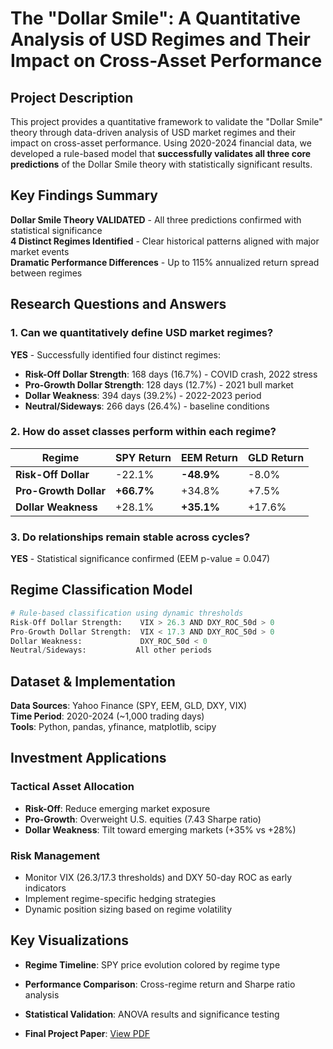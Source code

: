 # The "Dollar Smile": A Quantitative Analysis of USD Regimes and Their Impact on Cross-Asset Performance

## Project Description

This project provides a quantitative framework to validate the "Dollar Smile" theory through data-driven analysis of USD market regimes and their impact on cross-asset performance. Using 2020-2024 financial data, we developed a rule-based model that **successfully validates all three core predictions** of the Dollar Smile theory with statistically significant results.

## Key Findings Summary

**Dollar Smile Theory VALIDATED** - All three predictions confirmed with statistical significance  
**4 Distinct Regimes Identified** - Clear historical patterns aligned with major market events  
**Dramatic Performance Differences** - Up to 115% annualized return spread between regimes

## Research Questions and Answers

### 1. Can we quantitatively define USD market regimes?
**YES** - Successfully identified four distinct regimes:
- **Risk-Off Dollar Strength**: 168 days (16.7%) - COVID crash, 2022 stress
- **Pro-Growth Dollar Strength**: 128 days (12.7%) - 2021 bull market  
- **Dollar Weakness**: 394 days (39.2%) - 2022-2023 period
- **Neutral/Sideways**: 266 days (26.4%) - baseline conditions

### 2. How do asset classes perform within each regime?

| Regime | SPY Return | EEM Return | GLD Return |
|--------|------------|------------|------------|
| **Risk-Off Dollar** | -22.1% | **-48.9%** | -8.0% |
| **Pro-Growth Dollar** | **+66.7%** | +34.8% | +7.5% |
| **Dollar Weakness** | +28.1% | **+35.1%** | +17.6% |

### 3. Do relationships remain stable across cycles?
**YES** - Statistical significance confirmed (EEM p-value = 0.047)

## Regime Classification Model

```python
# Rule-based classification using dynamic thresholds
Risk-Off Dollar Strength:    VIX > 26.3 AND DXY_ROC_50d > 0
Pro-Growth Dollar Strength:  VIX < 17.3 AND DXY_ROC_50d > 0  
Dollar Weakness:             DXY_ROC_50d < 0
Neutral/Sideways:           All other periods
```

## Dataset & Implementation

**Data Sources**: Yahoo Finance (SPY, EEM, GLD, DXY, VIX)  
**Time Period**: 2020-2024 (~1,000 trading days)  
**Tools**: Python, pandas, yfinance, matplotlib, scipy

## Investment Applications

### Tactical Asset Allocation
- **Risk-Off**: Reduce emerging market exposure
- **Pro-Growth**: Overweight U.S. equities (7.43 Sharpe ratio)
- **Dollar Weakness**: Tilt toward emerging markets (+35% vs +28%)

### Risk Management
- Monitor VIX (26.3/17.3 thresholds) and DXY 50-day ROC as early indicators
- Implement regime-specific hedging strategies
- Dynamic position sizing based on regime volatility

## Key Visualizations

- **Regime Timeline**: SPY price evolution colored by regime type
- **Performance Comparison**: Cross-regime return and Sharpe ratio analysis  
- **Statistical Validation**: ANOVA results and significance testing

- **Final Project Paper**: [View PDF](./Project-Final-Report.pdf)
